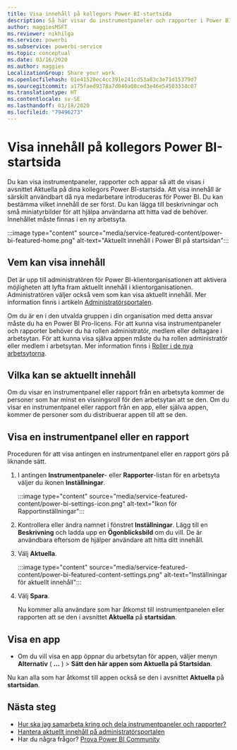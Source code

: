 ```yaml
---
title: Visa innehåll på kollegors Power BI-startsida
description: Så här visar du instrumentpaneler och rapporter i Power BI på startsidan för Power BI för kollegor i din organisation.
author: maggiesMSFT
ms.reviewer: nikhilga
ms.service: powerbi
ms.subservice: powerbi-service
ms.topic: conceptual
ms.date: 03/16/2020
ms.author: maggies
LocalizationGroup: Share your work
ms.openlocfilehash: 01e41520ec4cc391e241cd53a03c3e71d15379d7
ms.sourcegitcommit: a175faed9378a7d040a08ced3e46e54503334c07
ms.translationtype: HT
ms.contentlocale: sv-SE
ms.lasthandoff: 03/18/2020
ms.locfileid: "79496273"
---
```

# <a name="feature-content-on-colleagues-power-bi-home-page"></a>Visa innehåll på kollegors Power BI-startsida

Du kan visa instrumentpaneler, rapporter och appar så att de visas i avsnittet Aktuella på dina kollegors Power BI-startsida. Att visa innehåll är särskilt användbart då nya medarbetare introduceras för Power BI. Du kan bestämma vilket innehåll de ser först. Du kan lägga till beskrivningar och små miniatyrbilder för att hjälpa användarna att hitta vad de behöver. Innehållet måste finnas i en ny arbetsyta.

:::image type="content" source="media/service-featured-content/power-bi-featured-home.png" alt-text="Aktuellt innehåll i Power BI på startsidan":::

## <a name="who-can-feature-content"></a>Vem kan visa innehåll

Det är upp till administratören för Power BI-klientorganisationen att aktivera möjligheten att lyfta fram aktuellt innehåll i klientorganisationen. Administratören väljer också vem som kan visa aktuellt innehåll. Mer information finns i artikeln [Administratörsportalen](../service-admin-portal.md#featured-content).

Om du är en i den utvalda gruppen i din organisation med detta ansvar måste du ha en Power BI Pro-licens. För att kunna visa instrumentpaneler och rapporter behöver du ha rollen administratör, medlem eller deltagare i arbetsytan. För att kunna visa själva appen måste du ha rollen administratör eller medlem i arbetsytan. Mer information finns i [Roller i de nya arbetsytorna](../service-new-workspaces.md#roles-in-the-new-workspaces).

## <a name="who-sees-featured-content"></a>Vilka kan se aktuellt innehåll

Om du visar en instrumentpanel eller rapport från en arbetsyta kommer de personer som har minst en visningsroll för den arbetsytan att se den. Om du visar en instrumentpanel eller rapport från en app, eller själva appen, kommer de personer som du distribuerar appen till att se den.

## <a name="feature-a-dashboard-or-report"></a>Visa en instrumentpanel eller en rapport

Proceduren för att visa antingen en instrumentpanel eller en rapport görs på liknande sätt.

1. I antingen **Instrumentpaneler**- eller **Rapporter**-listan för en arbetsyta väljer du ikonen **Inställningar**.

    :::image type="content" source="media/service-featured-content/power-bi-settings-icon.png" alt-text="Ikon för Rapportinställningar":::

2. Kontrollera eller ändra namnet i fönstret **Inställningar**. Lägg till en **Beskrivning** och ladda upp en **Ögonblicksbild** om du vill. De är användbara eftersom de hjälper användare att hitta ditt innehåll.

3. Välj **Aktuella**.

    :::image type="content" source="media/service-featured-content/power-bi-featured-content-settings.png" alt-text="Inställningar för aktuellt innehåll":::

4. Välj **Spara**.

    Nu kommer alla användare som har åtkomst till instrumentpanelen eller rapporten att se den i avsnittet **Aktuella** på **startsidan**.

## <a name="feature-an-app"></a>Visa en app

- Om du vill visa en app öppnar du arbetsytan för appen, väljer menyn **Alternativ** ( **...** ) > **Sätt den här appen som Aktuella på Startsidan**.

Nu kan alla som har åtkomst till appen också se den i avsnittet **Aktuella** på **startsidan**.

## <a name="next-steps"></a>Nästa steg

* [Hur ska jag samarbeta kring och dela instrumentpaneler och rapporter?](../service-how-to-collaborate-distribute-dashboards-reports.md)
* [Hantera aktuellt innehåll på administratörsportalen](../service-admin-portal.md#manage-featured-content)
* Har du några frågor? [Prova Power BI Community](https://community.powerbi.com/)

